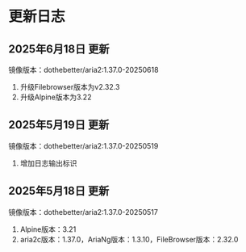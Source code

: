 # 更新日志

## 2025年6月18日 更新

镜像版本：dothebetter/aria2:1.37.0-20250618

1. 升级Filebrowser版本为v2.32.3
2. 升级Alpine版本为3.22

## 2025年5月19日 更新
镜像版本：dothebetter/aria2:1.37.0-20250519
1. 增加日志输出标识

## 2025年5月18日 更新
镜像版本：dothebetter/aria2:1.37.0-20250517
1. Alpine版本：3.21
2. aria2c版本：1.37.0，AriaNg版本：1.3.10，FileBrowser版本：2.32.0